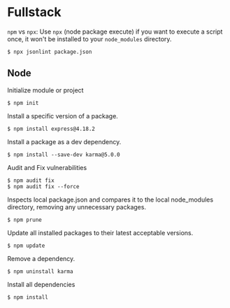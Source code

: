 # Fullstack

`npm` vs `npx`: Use `npx` (node package execute) if you want to execute a script once, it won't be installed to your `node_modules` directory.

```Shell
$ npx jsonlint package.json
```

## Node

Initialize module or project

```Shell
$ npm init
```

Install a specific version of a package.

```Shell
$ npm install express@4.18.2
```

Install a package as a dev dependency.

```Shell
$ npm install --save-dev karma@5.0.0
```

Audit and Fix vulnerabilities

```Shell
$ npm audit fix
$ npm audit fix --force
```

Inspects local package.json and compares it to the local node_modules directory, removing any unnecessary packages.

```Shell
$ npm prune
```

Update all installed packages to their latest acceptable versions.

```Shell
$ npm update
```

Remove a dependency.

```Shell
$ npm uninstall karma
```

Install all dependencies

```Shell
$ npm install
```
